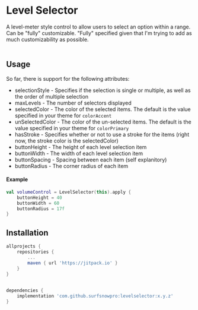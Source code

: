 # Level Selector
A level-meter style control to allow users to select an option within a range. Can be "fully" customizable.  "Fully" specified
given that I'm trying to add as much customizability as possible.
</br></br>
## Usage
So far, there is support for the following attributes:
* selectionStyle - Specifies if the selection is single or multiple, as well as the order of multiple selection
* maxLevels - The number of selectors displayed
* selectedColor - The color of the selected items.  The default is the value specified in your theme for `colorAccent`
* unSelectedColor - The color of the un-selected items. The default is the value specified in your theme for `colorPrimary`
* hasStroke - Specifies whether or not to use a stroke for the items (right now, the stroke color is the selectedColor)
* buttonHeight - The height of each level selection item
* buttonWidth - The width of each level selection item
* buttonSpacing - Spacing between each item (self explanitory)
* buttonRadius - The corner radius of each item
#### Example
```kotlin
val volumeControl = LevelSelector(this).apply {
    buttonHeight = 40
    buttonWidth = 60
    buttonRadius = 17f
}
```
## Installation
``` gradle
allprojects {
    repositories {
        ...
        maven { url 'https://jitpack.io' }
    }
}
    
    
dependencies {
    implementation 'com.github.surfsnowpro:levelselector:x.y.z'
}
```

